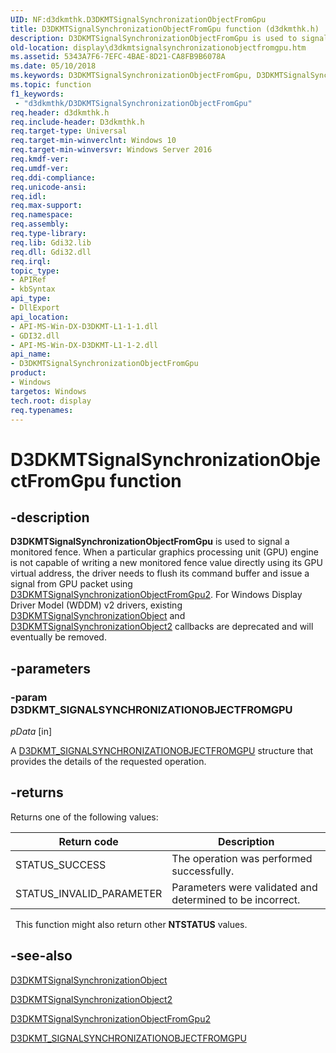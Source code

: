 ```yaml
---
UID: NF:d3dkmthk.D3DKMTSignalSynchronizationObjectFromGpu
title: D3DKMTSignalSynchronizationObjectFromGpu function (d3dkmthk.h)
description: D3DKMTSignalSynchronizationObjectFromGpu is used to signal a monitored fence.
old-location: display\d3dkmtsignalsynchronizationobjectfromgpu.htm
ms.assetid: 5343A7F6-7EFC-4BAE-8D21-CA8FB9B6078A
ms.date: 05/10/2018
ms.keywords: D3DKMTSignalSynchronizationObjectFromGpu, D3DKMTSignalSynchronizationObjectFromGpu function [Display Devices], d3dkmthk/D3DKMTSignalSynchronizationObjectFromGpu, display.d3dkmtsignalsynchronizationobjectfromgpu
ms.topic: function
f1_keywords:
 - "d3dkmthk/D3DKMTSignalSynchronizationObjectFromGpu"
req.header: d3dkmthk.h
req.include-header: D3dkmthk.h
req.target-type: Universal
req.target-min-winverclnt: Windows 10
req.target-min-winversvr: Windows Server 2016
req.kmdf-ver: 
req.umdf-ver: 
req.ddi-compliance: 
req.unicode-ansi: 
req.idl: 
req.max-support: 
req.namespace: 
req.assembly: 
req.type-library: 
req.lib: Gdi32.lib
req.dll: Gdi32.dll
req.irql: 
topic_type:
- APIRef
- kbSyntax
api_type:
- DllExport
api_location:
- API-MS-Win-DX-D3DKMT-L1-1-1.dll
- GDI32.dll
- API-MS-Win-DX-D3DKMT-L1-1-2.dll
api_name:
- D3DKMTSignalSynchronizationObjectFromGpu
product:
- Windows
targetos: Windows
tech.root: display
req.typenames: 
---
```


# D3DKMTSignalSynchronizationObjectFromGpu function

## -description

<b>D3DKMTSignalSynchronizationObjectFromGpu</b> is used to signal a monitored fence. When a particular graphics processing unit (GPU) engine is not capable of writing a new monitored fence value directly using its GPU virtual address, the driver needs to flush its command buffer and issue a signal from GPU packet using <a href="https://docs.microsoft.com/windows-hardware/drivers/ddi/content/d3dkmthk/nf-d3dkmthk-d3dkmtsignalsynchronizationobjectfromgpu2">D3DKMTSignalSynchronizationObjectFromGpu2</a>. For Windows Display Driver Model (WDDM) v2 drivers, existing <a href="https://docs.microsoft.com/windows-hardware/drivers/ddi/content/d3dkmthk/nf-d3dkmthk-d3dkmtsignalsynchronizationobject">D3DKMTSignalSynchronizationObject</a> and <a href="https://docs.microsoft.com/windows-hardware/drivers/ddi/content/d3dkmthk/nf-d3dkmthk-d3dkmtsignalsynchronizationobject2">D3DKMTSignalSynchronizationObject2</a> callbacks are deprecated and will eventually be removed.  

## -parameters

### -param D3DKMT_SIGNALSYNCHRONIZATIONOBJECTFROMGPU

*pData* [in]

A <a href="https://docs.microsoft.com/windows-hardware/drivers/ddi/content/d3dkmthk/ns-d3dkmthk-_d3dkmt_signalsynchronizationobjectfromgpu">D3DKMT_SIGNALSYNCHRONIZATIONOBJECTFROMGPU</a> structure that provides the details of the requested operation.

## -returns

Returns one of the following values:

|Return code|Description|
|--- |--- |
|STATUS_SUCCESS|The operation was performed successfully.|
|STATUS_INVALID_PARAMETER|Parameters were validated and determined to be incorrect.|
 
This function might also return other <b>NTSTATUS</b> values.

## -see-also

<a href="https://docs.microsoft.com/windows-hardware/drivers/ddi/content/d3dkmthk/nf-d3dkmthk-d3dkmtsignalsynchronizationobject">D3DKMTSignalSynchronizationObject</a>



<a href="https://docs.microsoft.com/windows-hardware/drivers/ddi/content/d3dkmthk/nf-d3dkmthk-d3dkmtsignalsynchronizationobject2">D3DKMTSignalSynchronizationObject2</a>



<a href="https://docs.microsoft.com/windows-hardware/drivers/ddi/content/d3dkmthk/nf-d3dkmthk-d3dkmtsignalsynchronizationobjectfromgpu2">D3DKMTSignalSynchronizationObjectFromGpu2</a>



<a href="https://docs.microsoft.com/windows-hardware/drivers/ddi/content/d3dkmthk/ns-d3dkmthk-_d3dkmt_signalsynchronizationobjectfromgpu">D3DKMT_SIGNALSYNCHRONIZATIONOBJECTFROMGPU</a>
 

 

